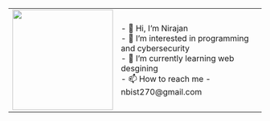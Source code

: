 <table border="0px">
  <tr>
    <td><img src="https://user-images.githubusercontent.com/38756870/198891783-b77e52b6-4a93-48a8-bfad-d7fdd34f5a72.gif" width="200px"/></td>
    <td>
      - 👋 Hi, I’m Nirajan<br>
      - 👀 I’m interested in programming and cybersecurity<br>
      - 🌱 I’m currently learning web desgining<br>
      - 📫 How to reach me - nbist270@gmail.com<br>
    </td>
  </tr>
</table>




<!---
nbist24k/nbist24k is a ✨ special ✨ repository because its `README.md` (this file) appears on your GitHub profile.
You can click the Preview link to take a look at your changes.
--->
